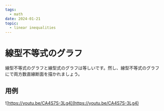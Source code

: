 ```yaml
---
tags:
  - math
date: 2024-01-21
topic:
  - linear inequalities
---
```

# 線型不等式のグラフ

線型不等式のグラフと線型式のグラフは等しいです。然し、線型不等式のグラフにで両方数直線断面を描かれましょう。

## 用例

![https://youtu.be/CA4S7S-3Lg4](https://youtu.be/CA4S7S-3Lg4)